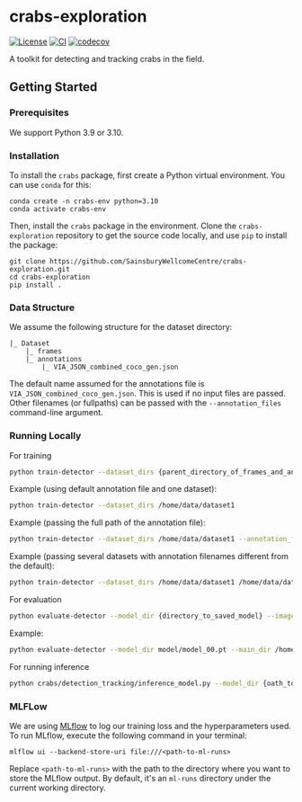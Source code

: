 # crabs-exploration

[![License](https://img.shields.io/badge/License-BSD_3--Clause-orange.svg)](https://opensource.org/licenses/BSD-3-Clause)
[![CI](https://img.shields.io/github/actions/workflow/status/SainsburyWellcomeCentre/crabs-exploration/test_and_deploy.yml?label=CI)](https://github.com/SainsburyWellcomeCentre/crabs-exploration/actions/workflows/test_and_deploy.yml)
[![codecov](https://codecov.io/gh/sainsburyWellcomeCentre/crabs-exploration/graph/badge.svg?token=9dM37vnAIT)](https://codecov.io/gh/sainsburyWellcomeCentre/crabs-exploration)

A toolkit for detecting and tracking crabs in the field.

## Getting Started

### Prerequisites

<!-- Any tools or versions of languages needed to run code. For example specific Python or Node versions. Minimum hardware requirements also go here. -->

We support Python 3.9 or 3.10.

### Installation

To install the `crabs` package, first create a Python virtual environment. You can use `conda` for this:

```
conda create -n crabs-env python=3.10
conda activate crabs-env
```

Then, install the `crabs` package in the environment. Clone the `crabs-exploration` repository to get the source code locally, and use `pip` to install the package:

```
git clone https://github.com/SainsburyWellcomeCentre/crabs-exploration.git
cd crabs-exploration
pip install .
```

### Data Structure

We assume the following structure for the dataset directory:

```
|_ Dataset
    |_ frames
    |_ annotations
        |_ VIA_JSON_combined_coco_gen.json
```

The default name assumed for the annotations file is `VIA_JSON_combined_coco_gen.json`. This is used if no input files are passed. Other filenames (or fullpaths) can be passed with the `--annotation_files` command-line argument.

### Running Locally

For training

```bash
python train-detector --dataset_dirs {parent_directory_of_frames_and_annotation} {optional_second_parent_directory_of_frames_and_annotation} --annotation_files {path_to_annotation_file.json} {path_to_optional_second_annotation_file.json}
```

Example (using default annotation file and one dataset):

```bash
python train-detector --dataset_dirs /home/data/dataset1
```

Example (passing the full path of the annotation file):

```bash
python train-detector --dataset_dirs /home/data/dataset1 --annotation_files /home/user/annotations/annotations42.json
```

Example (passing several datasets with annotation filenames different from the default):

```bash
python train-detector --dataset_dirs /home/data/dataset1 /home/data/dataset2 --annotation_files annotation_dataset1.json annotation_dataset2.json
```

For evaluation

```bash
python evaluate-detector --model_dir {directory_to_saved_model} --images_dirs {parent_directory_of_frames_and_annotation} {optional_second_parent_directory_of_frames_and_annotation} --annotation_files {annotation_file.json} {optional_second_annotation_file.json}
```

Example:

```bash
python evaluate-detector --model_dir model/model_00.pt --main_dir /home/data/dataset1/frames /home/data/dataset2/frames --annotation_files /home/data/dataset1/annotations/annotation_dataset1.json /home/data/dataset2/annotations/annotation_dataset2.json
```

For running inference

```bash
python crabs/detection_tracking/inference_model.py --model_dir {oath_to_trained_model} --vid_path {path_to_input_video}
```

### MLFLow

We are using [MLflow](https://mlflow.org) to log our training loss and the hyperparameters used.
To run MLflow, execute the following command in your terminal:

```
mlflow ui --backend-store-uri file:///<path-to-ml-runs>
```

Replace `<path-to-ml-runs>` with the path to the directory where you want to store the MLflow output. By default, it's an `ml-runs` directory under the current working directory.
